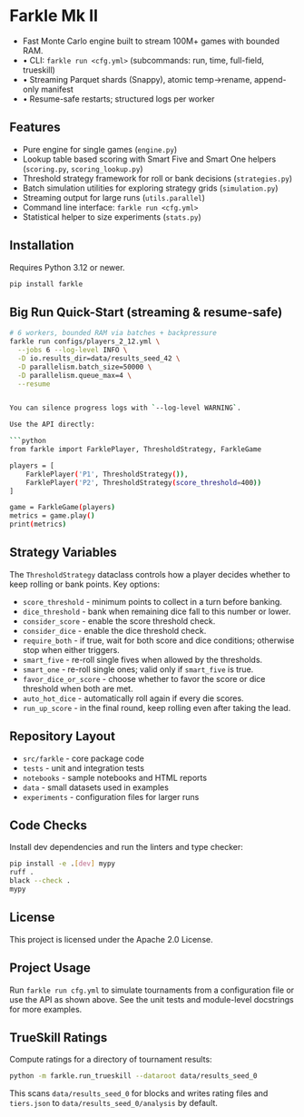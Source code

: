 # Farkle Mk II

+ Fast Monte Carlo engine built to stream 100M+ games with bounded RAM.
+ • CLI: `farkle run <cfg.yml>`  (subcommands: run, time, full-field, trueskill)
+ • Streaming Parquet shards (Snappy), atomic temp→rename, append-only manifest
+ • Resume-safe restarts; structured logs per worker

## Features
- Pure engine for single games (`engine.py`)
- Lookup table based scoring with Smart Five and Smart One helpers (`scoring.py`, `scoring_lookup.py`)
- Threshold strategy framework for roll or bank decisions (`strategies.py`)
- Batch simulation utilities for exploring strategy grids (`simulation.py`)
- Streaming output for large runs (``utils.parallel``)
- Command line interface: `farkle run <cfg.yml>`
- Statistical helper to size experiments (`stats.py`)

## Installation
Requires Python 3.12 or newer.

```bash
pip install farkle
```

## Big Run Quick-Start (streaming & resume-safe)

```bash
# 6 workers, bounded RAM via batches + backpressure
farkle run configs/players_2_12.yml \
  --jobs 6 --log-level INFO \
  -D io.results_dir=data/results_seed_42 \
  -D parallelism.batch_size=50000 \
  -D parallelism.queue_max=4 \
  --resume


You can silence progress logs with `--log-level WARNING`.

Use the API directly:

```python
from farkle import FarklePlayer, ThresholdStrategy, FarkleGame

players = [
    FarklePlayer('P1', ThresholdStrategy()),
    FarklePlayer('P2', ThresholdStrategy(score_threshold=400))
]

game = FarkleGame(players)
metrics = game.play()
print(metrics)
```

## Strategy Variables
The `ThresholdStrategy` dataclass controls how a player decides
whether to keep rolling or bank points. Key options:

- `score_threshold` - minimum points to collect in a turn before banking.
- `dice_threshold` - bank when remaining dice fall to this number or lower.
- `consider_score` - enable the score threshold check.
- `consider_dice` - enable the dice threshold check.
- `require_both` - if true, wait for both score and dice conditions;
  otherwise stop when either triggers.
- `smart_five` - re-roll single fives when allowed by the thresholds.
- `smart_one` - re-roll single ones; valid only if `smart_five` is true.
- `favor_dice_or_score` - choose whether to favor the score or dice threshold when both are met.
- `auto_hot_dice` - automatically roll again if every die scores.
- `run_up_score` - in the final round, keep rolling even after taking the lead.

## Repository Layout
- `src/farkle` - core package code
- `tests` - unit and integration tests
- `notebooks` - sample notebooks and HTML reports
- `data` - small datasets used in examples
- `experiments` - configuration files for larger runs

## Code Checks
Install dev dependencies and run the linters and type checker:

```bash
pip install -e .[dev] mypy
ruff .
black --check .
mypy
```
## License
This project is licensed under the Apache 2.0 License.

## Project Usage
Run `farkle run cfg.yml` to simulate tournaments from a configuration file or use
the API as shown above. See the unit tests and module-level docstrings for more
examples.

## TrueSkill Ratings
Compute ratings for a directory of tournament results:

```bash
python -m farkle.run_trueskill --dataroot data/results_seed_0
```

This scans `data/results_seed_0` for blocks and writes rating files and
`tiers.json` to `data/results_seed_0/analysis` by default.
